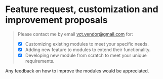 # Feature request, customization and improvement proposals

> Please contact me by email [vct.vendor@gmail.com](mailto:vct.vendor@gmail.com?subject=Feature%20Request) for:
>
> - [x] Customizing existing modules to meet your specific needs.
> - [x] Adding new feature to modules to extend their functionality.
> - [x] Developing new module from scratch to meet your unique requirements.

Any feedback on how to improve the modules would be appreciated.
